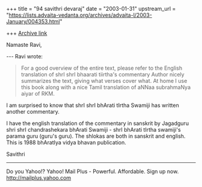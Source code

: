 +++
title = "94 savithri devaraj"
date = "2003-01-31"
upstream_url = "https://lists.advaita-vedanta.org/archives/advaita-l/2003-January/004353.html"

+++
[Archive link](https://lists.advaita-vedanta.org/archives/advaita-l/2003-January/004353.html)

Namaste Ravi,

--- Ravi <ravi at AMBAA.ORG> wrote:
> For a good overview of the entire text, please refer
> to the English
> translation of shrI shrI bhaarati tiirtha's
> commentary Author nicely
> summarizes the text, giving what verses cover what.
> At home I use this book
> along with a nice Tamil translation of aNNaa
> subrahmaNya aiyar of  RKM.
>

I am surprised to know that shrI shrI bhArati tIrtha
Swamiji has written another commentary.

I have the english translation of the commentary in
sanskrit by Jagadguru shri shrI chandrashekara bhArati
Swamiji - shrI bhArati tIrtha swamiji's parama guru
(guru's guru). The shlokas are both in sanskrit and
english. This is 1988 bhAratIya vidya bhavan
publication.

Savithri

__________________________________________________
Do you Yahoo!?
Yahoo! Mail Plus - Powerful. Affordable. Sign up now.
http://mailplus.yahoo.com

